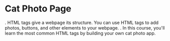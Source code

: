 # Cat Photo Page
. HTML tags give a webpage its structure. You can use HTML tags to add photos, buttons, and other elements to your webpage.
. In this course, you'll learn the most common HTML tags by building your own cat photo app.
